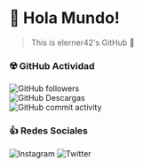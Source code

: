 # :space_invader: Hola Mundo!

> This is elerner42's GitHub :rocket:
<!-- 
### :space_invader: Actividad 

| :octocat: ***GitHub*** | :thumbsup: ***Social*** |
| :---------------------------------------------------------------------------------------------------------------------------------------- | ----------------------------------------------------------------------------------------------------- |
| ![GitHub followers](https://img.shields.io/github/followers/elerner42?style=social)                                                       | ![Twitter](https://img.shields.io/static/v1?logo=Twitter&label=Twitter&message=4&style=social)        |
| ![GitHub Descargas](https://img.shields.io/github/downloads/elerner42/42_libft/total?style=social)                                        | ![Instagram](https://img.shields.io/static/v1?logo=Instagram&label=Instagram&message=12&style=social) |
| ![GitHub commit activity](https://img.shields.io/github/commit-activity/y/elerner42/42_libft?logo=GitHub&style=social&label=Total_Commits)|

![visitors](https://visitor-badge.glitch.me/badge?page_id=page.id&left_color=green&right_color=red) -->
### :radioactive: GitHub Actividad
![GitHub followers](https://img.shields.io/github/followers/elerner42?style=social)<br>
![GitHub Descargas](https://img.shields.io/github/downloads/elerner42/42_libft/total?style=social)<br>
![GitHub commit activity](https://img.shields.io/github/commit-activity/y/elerner42/42_libft?logo=GitHub&style=social&label=Repo.:42_libft_Commits)

### :thumbsup: Redes Sociales
![Instagram](https://img.shields.io/static/v1?logo=Instagram&label=Instagram&message=13&style=social)
![Twitter](https://img.shields.io/static/v1?logo=Twitter&label=Twitter&message=4&style=social)
